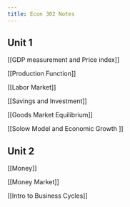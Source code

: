```yaml
---
title: Econ 302 Notes
---
```

## Unit 1

[[GDP measurement and Price index]]

[[Production Function]]

[[Labor Market]]

[[Savings and Investment]]

[[Goods Market Equilibrium]]

[[Solow Model and Economic Growth ]]

## Unit 2

[[Money]]

[[Money Market]]

[[Intro to Business Cycles]]
